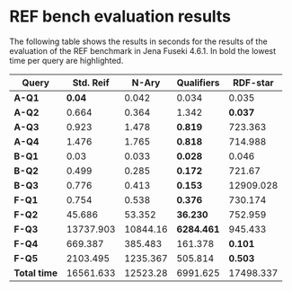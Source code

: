 # REF bench evaluation results

The following table shows the results in seconds for the results of the evaluation of the REF benchmark in Jena Fuseki 4.6.1. In bold the lowest time per query are highlighted.

| Query          | Std. Reif | N-Ary    | Qualifiers| RDF-star  |
|----------------|-----------|----------|-----------|-----------|
| **A-Q1**       |      **0.04** |    0.042 |     0.034 |     0.035 |
| **A-Q2**       |     0.664 |    0.364 |     1.342 |     **0.037** |
| **A-Q3**       |     0.923 |    1.478 |     **0.819** |   723.363 |
| **A-Q4**       |     1.476 |    1.765 |     **0.818** |   714.988 |
| **B-Q1**       |      0.03 |    0.033 |     **0.028** |     0.046 |
| **B-Q2**       |     0.499 |    0.285 |     **0.172** |    721.67 |
| **B-Q3**       |     0.776 |    0.413 |     **0.153** | 12909.028 |
| **F-Q1**       |     0.754 |    0.538 |     **0.376** |   730.174 |
| **F-Q2**       |    45.686 |   53.352 |    **36.230** |   752.959 |
| **F-Q3**       | 13737.903 | 10844.16 |  **6284.461** |   945.433 |
| **F-Q4**       |   669.387 |  385.483 |   161.378 |     **0.101** |
| **F-Q5**       |  2103.495 | 1235.367 |   505.814 |     **0.503** |
| **Total time** | 16561.633 | 12523.28 |  6991.625 | 17498.337 |
